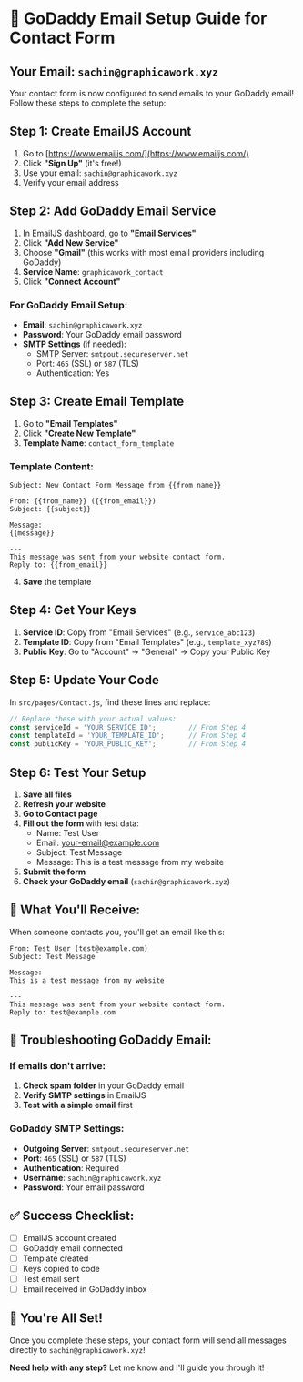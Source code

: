 # 📧 GoDaddy Email Setup Guide for Contact Form

## Your Email: `sachin@graphicawork.xyz`

Your contact form is now configured to send emails to your GoDaddy email! Follow these steps to complete the setup:

## Step 1: Create EmailJS Account
1. Go to [https://www.emailjs.com/](https://www.emailjs.com/)
2. Click **"Sign Up"** (it's free!)
3. Use your email: `sachin@graphicawork.xyz`
4. Verify your email address

## Step 2: Add GoDaddy Email Service
1. In EmailJS dashboard, go to **"Email Services"**
2. Click **"Add New Service"**
3. Choose **"Gmail"** (this works with most email providers including GoDaddy)
4. **Service Name**: `graphicawork_contact`
5. Click **"Connect Account"**

### For GoDaddy Email Setup:
- **Email**: `sachin@graphicawork.xyz`
- **Password**: Your GoDaddy email password
- **SMTP Settings** (if needed):
  - SMTP Server: `smtpout.secureserver.net`
  - Port: `465` (SSL) or `587` (TLS)
  - Authentication: Yes

## Step 3: Create Email Template
1. Go to **"Email Templates"**
2. Click **"Create New Template"**
3. **Template Name**: `contact_form_template`

### Template Content:
```
Subject: New Contact Form Message from {{from_name}}

From: {{from_name}} ({{from_email}})
Subject: {{subject}}

Message:
{{message}}

---
This message was sent from your website contact form.
Reply to: {{from_email}}
```

4. **Save** the template

## Step 4: Get Your Keys
1. **Service ID**: Copy from "Email Services" (e.g., `service_abc123`)
2. **Template ID**: Copy from "Email Templates" (e.g., `template_xyz789`)
3. **Public Key**: Go to "Account" → "General" → Copy your Public Key

## Step 5: Update Your Code
In `src/pages/Contact.js`, find these lines and replace:

```javascript
// Replace these with your actual values:
const serviceId = 'YOUR_SERVICE_ID';        // From Step 4
const templateId = 'YOUR_TEMPLATE_ID';      // From Step 4  
const publicKey = 'YOUR_PUBLIC_KEY';        // From Step 4
```

## Step 6: Test Your Setup
1. **Save all files**
2. **Refresh your website**
3. **Go to Contact page**
4. **Fill out the form** with test data:
   - Name: Test User
   - Email: your-email@example.com
   - Subject: Test Message
   - Message: This is a test message from my website
5. **Submit the form**
6. **Check your GoDaddy email** (`sachin@graphicawork.xyz`)

## 🎯 What You'll Receive:

When someone contacts you, you'll get an email like this:

```
From: Test User (test@example.com)
Subject: Test Message

Message:
This is a test message from my website

---
This message was sent from your website contact form.
Reply to: test@example.com
```

## 🔧 Troubleshooting GoDaddy Email:

### If emails don't arrive:
1. **Check spam folder** in your GoDaddy email
2. **Verify SMTP settings** in EmailJS
3. **Test with a simple email** first

### GoDaddy SMTP Settings:
- **Outgoing Server**: `smtpout.secureserver.net`
- **Port**: `465` (SSL) or `587` (TLS)
- **Authentication**: Required
- **Username**: `sachin@graphicawork.xyz`
- **Password**: Your email password

## ✅ Success Checklist:

- [ ] EmailJS account created
- [ ] GoDaddy email connected
- [ ] Template created
- [ ] Keys copied to code
- [ ] Test email sent
- [ ] Email received in GoDaddy inbox

## 🚀 You're All Set!

Once you complete these steps, your contact form will send all messages directly to `sachin@graphicawork.xyz`!

**Need help with any step?** Let me know and I'll guide you through it!
